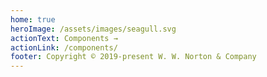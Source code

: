 ```yaml
---
home: true
heroImage: /assets/images/seagull.svg
actionText: Components →
actionLink: /components/
footer: Copyright © 2019-present W. W. Norton & Company
---
```

